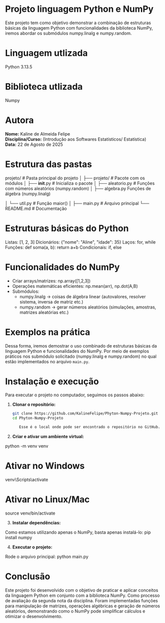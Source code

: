 # Projeto linguagem Python e NumPy

Este projeto tem como objetivo demonstrar a combinação de estruturas básicas da linguagem Python com funcionalidades da biblioteca NumPy, iremos abordar os submódulos numpy.linalg e numpy.random.

# Linguagem utlizada
Python 3.13.5

# Biblioteca utlizada 
Numpy

# Autora  
**Nome:** Kaline de Almeida Felipe  
**Disciplina/Curso:** (Introdução aos Softwares Estatísticos/ Estatística)  
**Data:** 22 de Agosto de 2025 

# Estrutura das pastas

projeto/                # Pasta principal do projeto
│
├── projeto/            # Pacote com os módulos
│   ├── __init__.py     # Inicializa o pacote
│   ├── aleatorio.py    # Funções com números aleatórios (numpy.random)
│   ├── algebra.py      Funções de álgebra (numpy.linalg)

│   └── util.py         # Função maior()
│
├── main.py             # Arquivo principal
└── README.md           # Documentação


# Estruturas básicas do Python

Listas: [1, 2, 3]
Dicionários: {"nome": "Aline", "idade": 35}
Laços: for, while
Funções: def soma(a, b): return a+b
Condicionais: if, else

# Funcionalidades do NumPy

- Criar arrays/matrizes: np.array([1,2,3])
- Operações matemáticas eficientes: np.mean(arr), np.dot(A,B)
- Submódulos:
  - numpy.linalg → coisas de álgebra linear (autovalores, resolver sistema, inversa de matriz etc.)
  - numpy.random → gerar números aleatórios (simulações, amostras, matrizes aleatórias etc.)

# Exemplos na prática

Dessa forma, iremos demostrar o uso combinado de estruturas básicas da linguagem Python e funcionalidades do NumPy. Por meio de exemplos práticos nos submódulo solicitado (numpy.linalg e numpy.random) no qual estão implementados no arquivo `main.py`.

# Instalação e execução

Para executar o projeto no computador, seguimos os passos abaixo:

1. **Clonar o repositório:**

   ```bash
   git clone https://github.com/KalineFelipe/Phyton-Numpy-Projeto.git
   cd Phyton-Numpy-Projeto

      Esse é o local onde pode ser encontrado o repositório no GitHub.

2. **Criar e ativar um ambiente virtual:**

python -m venv venv
# Ativar no Windows
venv\Scripts\activate
# Ativar no Linux/Mac
source venv/bin/activate

3. **Instalar dependências:**

Como estamos utilizando apenas o NumPy, basta apenas instalá-lo:
pip install numpy

4. **Executar o projeto:**

Rode o arquivo principal:
python main.py

# Conclusão

Este projeto foi desenvolvido com o objetivo de praticar e aplicar conceitos da linguagem Python em conjunto com a biblioteca NumPy. Como processo de avaliação da segunda nota da disciplina.
Foram implementadas funções para manipulação de matrizes, operações algébricas e geração de números aleatórios, demonstrando como o NumPy pode simplificar cálculos e otimizar o desenvolvimento.



